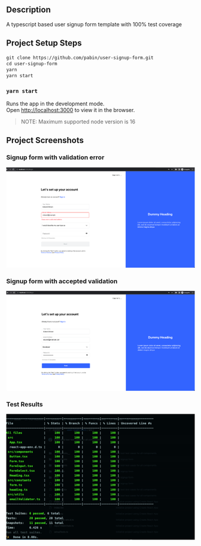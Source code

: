 ## Description
A typescript based user signup form template with 100% test coverage

## Project Setup Steps

```
git clone https://github.com/pabin/user-signup-form.git
cd user-signup-form
yarn
yarn start
```


### `yarn start`

Runs the app in the development mode.<br />
Open [http://localhost:3000](http://localhost:3000) to view it in the browser.<br />


>NOTE: Maximum supported node version is 16


## Project Screenshots

### Signup form with validation error
![ScreenShot](https://github.com/pabin/user-login-form/blob/master/src/assets/screenshots/usersignup_img1.png?raw=true)

### Signup form with accepted validation
![ScreenShot](https://github.com/pabin/user-login-form/blob/master/src/assets/screenshots/usersignup_img2.png?raw=true)


### Test Results
![ScreenShot](https://github.com/pabin/user-login-form/blob/master/src/assets/screenshots/usersignup_img3.png?raw=true)
